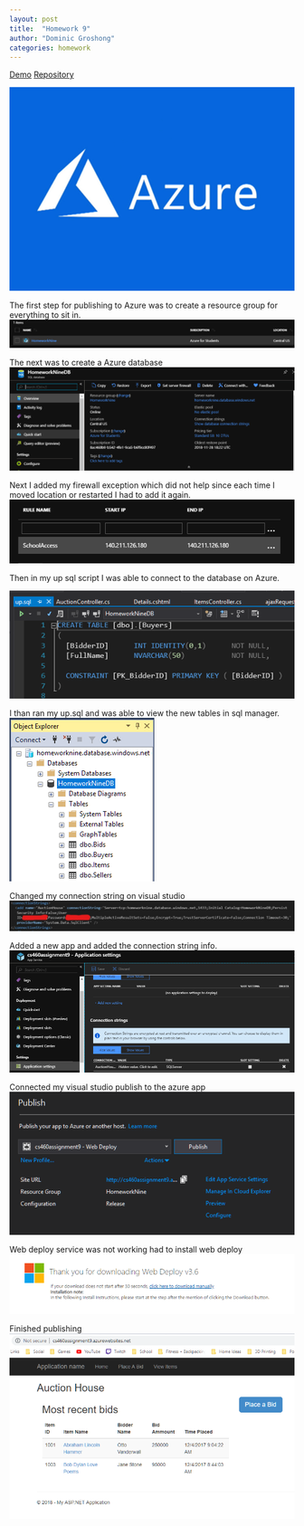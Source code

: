 ```yaml
---
layout: post
title:  "Homework 9"
author: "Dominic Groshong"
categories: homework
---
```

<a href="https://cs460assignment9.azurewebsites.net/" class="btn">Demo</a>
<a href="https://github.com/xzonos/xzonos.github.io/tree/master/HW9" class="btn" target="_blank_">Repository</a>

<!-- This image gets pulled into the blog post page. Purposefully hidden on the actual blog page. -->
<div class="hide">
	<img alt="Assignment Teaser Image" src="/assets/imgs/assignNineTeaser.jpg">
</div>


The first step for publishing to Azure was to create a resource group for everything to sit in.
![Create Resource Group](/assets/imgs/hw9/1-resourceGroup.png)

The next was to create a Azure database
![Create DB](/assets/imgs/hw9/2-database.png)

Next I added my firewall exception which did not help since each time I moved location or restarted I had to add it again.
![Firewall](/assets/imgs/hw9/3-firewall.png)

Then in my up sql script I was able to connect to the database on Azure.

![Database connection on visual studio](/assets/imgs/hw9/4-connectedDatabase.png)

I than ran my up.sql and was able to view the new tables in sql manager.
![Items added](/assets/imgs/hw9/5-itemsAddedDatabase.png)

Changed my connection string on visual studio
![Connection String](/assets/imgs/hw9/6-fixed.jpg)

Added a new app and added the connection string info.
![Connection String](/assets/imgs/hw9/6.5-addedAppService.png)

Connected my visual studio publish to the azure app
![Azure Publish working](/assets/imgs/hw9/7-azureAdded.png)

Web deploy service was not working had to install web deploy
![Azure Publish working](/assets/imgs/hw9/8-downloadWebDeploy.png)

Finished publishing
![published](/assets/imgs/hw9/9-published.png)
